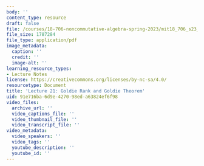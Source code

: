 ```yaml
---
body: ''
content_type: resource
draft: false
file: /courses/18-706-noncommutative-algebra-spring-2023/mit18_706_s23_lec21.pdf
file_size: 1787284
file_type: application/pdf
image_metadata:
  caption: ''
  credit: ''
  image-alt: ''
learning_resource_types:
- Lecture Notes
license: https://creativecommons.org/licenses/by-nc-sa/4.0/
resourcetype: Document
title: 'Lecture 21: Goldie Rank and Goldie Theorem'
uid: 91e716ba-6d9e-4270-98ed-a63824ef6f98
video_files:
  archive_url: ''
  video_captions_file: ''
  video_thumbnail_file: ''
  video_transcript_file: ''
video_metadata:
  video_speakers: ''
  video_tags: ''
  youtube_description: ''
  youtube_id: ''
---
```

